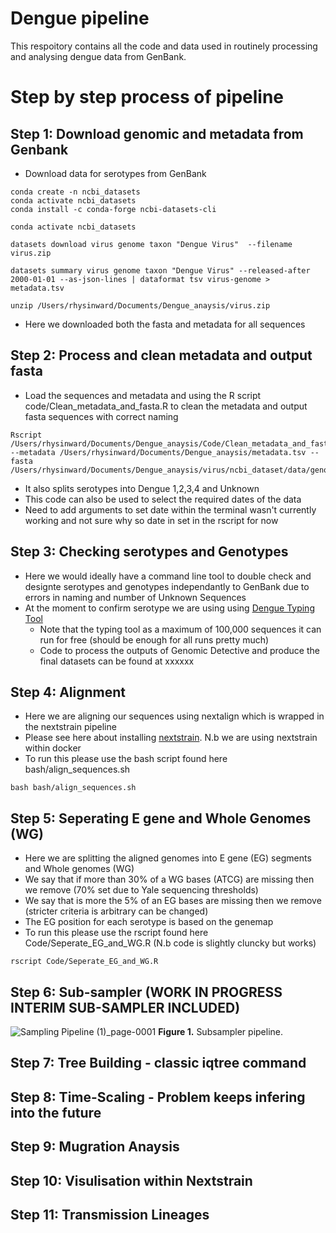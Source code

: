 # Dengue pipeline 

This respoitory contains all the code and data used in routinely processing and analysing dengue data from GenBank.

# Step by step process of pipeline 

## Step 1: Download genomic and metadata from Genbank

- Download data for serotypes from GenBank

```
conda create -n ncbi_datasets
conda activate ncbi_datasets
conda install -c conda-forge ncbi-datasets-cli

conda activate ncbi_datasets

datasets download virus genome taxon "Dengue Virus"  --filename virus.zip

datasets summary virus genome taxon "Dengue Virus" --released-after 2000-01-01 --as-json-lines | dataformat tsv virus-genome > metadata.tsv

unzip /Users/rhysinward/Documents/Dengue_anaysis/virus.zip
```

- Here we downloaded both the fasta  and metadata for all sequences

## Step 2: Process and clean metadata and output fasta

- Load the sequences and metadata and using the R script code/Clean_metadata_and_fasta.R to clean the metadata and output fasta sequences with correct naming

```
Rscript /Users/rhysinward/Documents/Dengue_anaysis/Code/Clean_metadata_and_fasta.R --metadata /Users/rhysinward/Documents/Dengue_anaysis/metadata.tsv --fasta /Users/rhysinward/Documents/Dengue_anaysis/virus/ncbi_dataset/data/genomic.fna
```

- It also splits serotypes into Dengue 1,2,3,4 and Unknown
- This code can also be used to select the required dates of the data
- Need to add arguments to set date within the terminal wasn't currently working and not sure why so date in set in the rscript for now

## Step 3: Checking serotypes and Genotypes 

- Here we would ideally have a command line tool to double check and designte serotypes and genotypes independantly to GenBank due to errors in naming and number of Unknown Sequences
- At the moment to confirm serotype we are using using [Dengue Typing Tool](http://krisp.ukzn.ac.za/app/typingtool/dengue/)
  - Note that the typing tool as a maximum of 100,000 sequences it can run for free (should be enough for all runs pretty much)
  - Code to process the outputs of Genomic Detective and produce the final datasets can be found at xxxxxx
 
## Step 4: Alignment

- Here we are aligning our sequences using nextalign which is wrapped in the nextstrain pipeline
- Please see here about installing [nextstrain](https://docs.nextstrain.org/en/latest/install.html). N.b we are using nextstrain within docker
- To run this please use the bash script found here bash/align_sequences.sh

```
bash bash/align_sequences.sh
```

## Step 5: Seperating E gene and Whole Genomes (WG)

- Here we are splitting the aligned genomes into E gene (EG) segments and Whole genomes (WG)
- We say that if more than 30% of a WG bases (ATCG) are missing then we remove (70% set due to Yale sequencing thresholds)
- We say that is more the 5% of an EG bases are missing then we remove (stricter criteria is arbitrary can be changed)
- The EG position for each serotype is based on the genemap
- To run this please use the rscript found here Code/Seperate_EG_and_WG.R (N.b code is slightly cluncky but works)

```
rscript Code/Seperate_EG_and_WG.R
```

## Step 6: Sub-sampler (WORK IN PROGRESS INTERIM SUB-SAMPLER INCLUDED)


![Sampling Pipeline (1)_page-0001](https://github.com/rhysinward/dengue_pipeline/assets/67955642/06b5a02e-9b14-4324-91e1-79b54d8a1682)
**Figure 1.** Subsampler pipeline.


## Step 7: Tree Building - classic iqtree command



## Step 8: Time-Scaling - Problem keeps infering into the future

## Step 9: Mugration Anaysis 

## Step 10: Visulisation within Nextstrain 

## Step 11: Transmission Lineages




